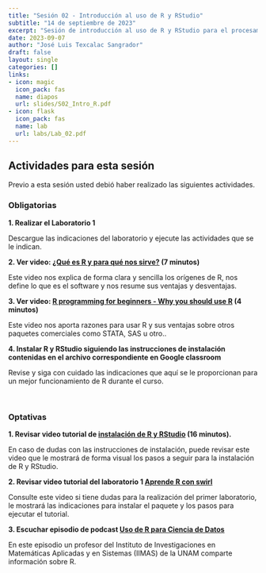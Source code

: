 ```yaml
---
title: "Sesión 02 - Introducción al uso de R y RStudio"
subtitle: "14 de septiembre de 2023"
excerpt: "Sesión de introducción al uso de R y RStudio para el procesamiento, visualicación y análisis de datos"
date: 2023-09-07
author: "José Luis Texcalac Sangrador"
draft: false
layout: single
categories: []
links:
- icon: magic
  icon_pack: fas
  name: diapos
  url: slides/S02_Intro_R.pdf
- icon: flask
  icon_pack: fas
  name: lab
  url: labs/Lab_02.pdf
---
```


## Actividades para esta sesión 

Previo a esta sesión usted debió haber realizado las siguientes actividades.


### Obligatorias

**1. Realizar el Laboratorio 1**

Descargue las indicaciones del laboratorio y ejecute las actividades que se le indican.

**2. Ver video: [¿Qué es R y para qué nos sirve?](https://youtu.be/3hR2A2nCI4U) (7 minutos)**

Este video nos explica de forma clara y sencilla los orígenes de R, nos define lo que es el software y nos resume sus ventajas y desventajas.

**3. Ver video: [R programming for beginners - Why you should use R](https://youtu.be/9kYUGMg_14s) (4 minutos)**

Este video nos aporta razones para usar R y sus ventajas sobre otros paquetes comerciales como STATA, SAS u otro..

**4. Instalar R y RStudio siguiendo las instrucciones de instalación contenidas en el archivo correspondiente en Google classroom**

Revise y siga con cuidado las indicaciones que aquí se le proporcionan para un mejor funcionamiento de R durante el curso.

&nbsp;

### Optativas

**1. Revisar video tutorial de [instalación de R y RStudio](https://youtu.be/k0oCZdJPsDU) (16 minutos).**

En caso de dudas con las instrucciones de instalación, puede revisar este video que le mostrará de forma visual los pasos a seguir para la instalación de R y RStudio.

**2. Revisar video tutorial del laboratorio 1 [Aprende R con swirl](https://youtu.be/GHa4kr_JOoE)**

Consulte este video si tiene dudas para la realización del primer laboratorio, le mostrará las indicaciones para instalar el paquete y los pasos para ejecutar el tutorial.

**3. Escuchar episodio de podcast [Uso de R para Ciencia de Datos](https://anchor.fm/datos-en-accion/episodes/Uso-de-R-para-Ciencia-de-Datos-e411di/a-abbudj)**

En este episodio un profesor del Instituto de Investigaciones en Matemáticas Aplicadas y en Sistemas (IIMAS) de la UNAM comparte información sobre R.

&nbsp;

&nbsp;
